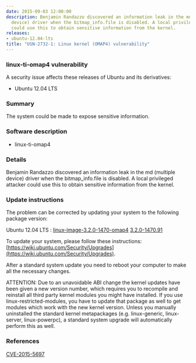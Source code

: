 ```yaml
---
date: 2015-09-03 12:00:00
description: Benjamin Randazzo discovered an information leak in the md (multiple
  device) driver when the bitmap_info.file is disabled. A local privileged attacker
  could use this to obtain sensitive information from the kernel.
releases:
- ubuntu-12.04-lts
title: "USN-2732-1: Linux kernel (OMAP4) vulnerability"
---
```


### linux-ti-omap4 vulnerability

A security issue affects these releases of Ubuntu and its derivatives:

* Ubuntu 12.04 LTS

### Summary

The system could be made to expose sensitive information. 

### Software description

* linux-ti-omap4 

### Details

Benjamin Randazzo discovered an information leak in the md (multiple device) driver when the bitmap_info.file is disabled. A local privileged attacker could use this to obtain sensitive information from the kernel. 

### Update instructions

The problem can be corrected by updating your system to the following package version:

Ubuntu 12.04 LTS
 : [linux-image-3.2.0-1470-omap4](https://launchpad.net/ubuntu/+source/linux-ti-omap4) <span> [3.2.0-1470.91](https://launchpad.net/ubuntu/+source/linux-ti-omap4/3.2.0-1470.91) </span> 

To update your system, please follow these instructions: [https://wiki.ubuntu.com/Security/Upgrades](https://wiki.ubuntu.com/Security/Upgrades).

After a standard system update you need to reboot your computer to make all the necessary changes.

ATTENTION: Due to an unavoidable ABI change the kernel updates have been given a new version number, which requires you to recompile and reinstall all third party kernel modules you might have installed. If you use linux-restricted-modules, you have to update that package as well to get modules which work with the new kernel version. Unless you manually uninstalled the standard kernel metapackages (e.g. linux-generic, linux-server, linux-powerpc), a standard system upgrade will automatically perform this as well. 

### References

 [CVE-2015-5697](http://people.ubuntu.com/~ubuntu-security/cve/CVE-2015-5697)
